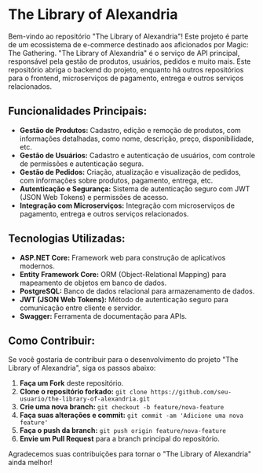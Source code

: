 # The Library of Alexandria

Bem-vindo ao repositório "The Library of Alexandria"! Este projeto é parte de um ecossistema de e-commerce destinado aos aficionados por Magic: The Gathering. "The Library of Alexandria" é o serviço de API principal, responsável pela gestão de produtos, usuários, pedidos e muito mais. Este repositório abriga o backend do projeto, enquanto há outros repositórios para o frontend, microserviços de pagamento, entrega e outros serviços relacionados.

## Funcionalidades Principais:

- **Gestão de Produtos:** Cadastro, edição e remoção de produtos, com informações detalhadas, como nome, descrição, preço, disponibilidade, etc.
- **Gestão de Usuários:** Cadastro e autenticação de usuários, com controle de permissões e autenticação segura.
- **Gestão de Pedidos:** Criação, atualização e visualização de pedidos, com informações sobre produtos, pagamento, entrega, etc.
- **Autenticação e Segurança:** Sistema de autenticação seguro com JWT (JSON Web Tokens) e permissões de acesso.
- **Integração com Microserviços:** Integração com microserviços de pagamento, entrega e outros serviços relacionados.

## Tecnologias Utilizadas:

- **ASP.NET Core:** Framework web para construção de aplicativos modernos.
- **Entity Framework Core:** ORM (Object-Relational Mapping) para mapeamento de objetos em banco de dados.
- **PostgreSQL:** Banco de dados relacional para armazenamento de dados.
- **JWT (JSON Web Tokens):** Método de autenticação seguro para comunicação entre cliente e servidor.
- **Swagger:** Ferramenta de documentação para APIs.

## Como Contribuir:

Se você gostaria de contribuir para o desenvolvimento do projeto "The Library of Alexandria", siga os passos abaixo:

1. **Faça um Fork** deste repositório.
2. **Clone o repositório forkado:** `git clone https://github.com/seu-usuario/the-library-of-alexandria.git`
3. **Crie uma nova branch:** `git checkout -b feature/nova-feature`
4. **Faça suas alterações e commit:** `git commit -am 'Adicione uma nova feature'`
5. **Faça o push da branch:** `git push origin feature/nova-feature`
6. **Envie um Pull Request** para a branch principal do repositório.

Agradecemos suas contribuições para tornar o "The Library of Alexandria" ainda melhor!
